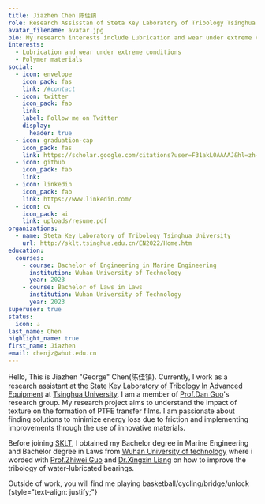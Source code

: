 ```yaml
---
title: Jiazhen Chen 陈佳镇
role: Research Assisstan of Steta Key Laboratory of Tribology Tsinghua University
avatar_filename: avatar.jpg
bio: My research interests include Lubrication and wear under extreme conditions.
interests:
  - Lubrication and wear under extreme conditions
  - Polymer materials
social:
  - icon: envelope
    icon_pack: fas
    link: /#contact
  - icon: twitter
    icon_pack: fab
    link: 
    label: Follow me on Twitter
    display:
      header: true
  - icon: graduation-cap
    icon_pack: fas
    link: https://scholar.google.com/citations?user=F31akL0AAAAJ&hl=zh-TW
  - icon: github
    icon_pack: fab
    link: 
  - icon: linkedin
    icon_pack: fab
    link: https://www.linkedin.com/
  - icon: cv
    icon_pack: ai
    link: uploads/resume.pdf
organizations:
  - name: Steta Key Laboratory of Tribology Tsinghua University
    url: http://sklt.tsinghua.edu.cn/EN2022/Home.htm
education:
  courses:
    - course: Bachelor of Engineering in Marine Engineering
      institution: Wuhan University of Technology
      year: 2023
    - course: Bachelor of Laws in Laws
      institution: Wuhan University of Technology
      year: 2023
superuser: true
status:
  icon: ☕️
last_name: Chen
highlight_name: true
first_name: Jiazhen
email: chenjz@whut.edu.cn
---
```


Hello, This is Jiazhen "George" Chen(陈佳镇). Currently, I work as a research assistant at [the State Key Laboratory of Tribology In Advanced Equipment](http://sklt.tsinghua.edu.cn/EN2022/Home.htm) at [Tsinghua University](https://www.tsinghua.edu.cn/en/). I am a member of [Prof.Dan Guo](https://me.tsinghua.edu.cn/en/info/1048/1310.htm)'s research group. My research project aims to understand the impact of texture on the formation of PTFE transfer films. I am passionate about finding solutions to minimize energy loss due to friction and implementing improvements through the use of innovative materials.

Before joining [SKLT](http://sklt.tsinghua.edu.cn/EN2022/Home.htm), I obtained my Bachelor degree in Marine Engineering and Bachelor degree in Laws from [Wuhan University of technology](http://english.whut.edu.cn/) where i worded with [Prof.Zhiwei Guo](https://stle.whut.edu.cn/xygk/szdw/jgml/202109/t20210913_851370.shtml#) and [Dr.Xingxin Liang](https://naoep.whut.edu.cn/xygk/szdw/202109/t20210912_851100.shtml) on how to improve the tribology of water-lubricated bearings.

Outside of work, you will find me playing basketball/cycling/bridge/unlock
{style="text-align: justify;"}
